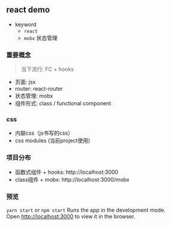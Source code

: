 ## react demo
- keyword 
  - `react`
  - `mobx` 状态管理

### 重要概念
>当下流行: FC + hooks
- 页面: jsx
- router: react-router
- 状态管理: mobx
- 组件形式: class / functional component

### css
- 内联css（js书写的css）
- css modules (当前project使用)

### 项目分布
- 函数式组件 + hooks: http://localhost:3000
- class组件 + mobx: http://localhost:3000/mobx

### 预览
`yarn start` or `npm start`
Runs the app in the development mode.\
Open [http://localhost:3000](http://localhost:3000) to view it in the browser.

